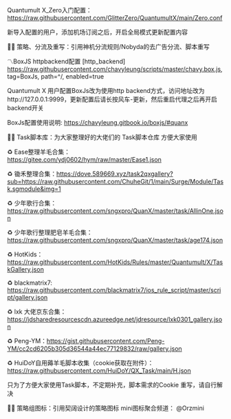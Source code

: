 
Quantumult X_Zero入门配置：https://raw.githubusercontent.com/GlitterZero/QuantumultX/main/Zero.conf

新导入配置的用户，添加机场订阅之后，开启全局模式更新配置内容

✍🏻 策略、分流及重写：引用神机分流规则/Nobyda的去广告分流、脚本重写

〽️BoxJS httpbackend配置
[http_backend]
https://raw.githubusercontent.com/chavyleung/scripts/master/chavy.box.js, tag=BoxJs, path=^/, enabled=true

Quantumult X 用户配置BoxJs改为使用http backend方式，访问地址改为http://127.0.0.1:9999，更新配置后请长按风车-更新，然后重启代理之后再开启backend开关

BoxJs配置使用说明: https://chavyleung.gitbook.io/boxjs/#quanx

✍🏻 Task脚本库：为大家整理好的大佬们的 Task脚本仓库 方便大家使用

♻️ Ease整理羊毛合集：https://gitee.com/ydj0602/hym/raw/master/Ease1.json

♻️ 锄禾整理合集：https://dove.589669.xyz/task2qxgallery?sub=https://raw.githubusercontent.com/ChuheGit/1/main/Surge/Module/Task.sgmodule&img=1

♻️ 少年歌行合集：https://raw.githubusercontent.com/sngxpro/QuanX/master/task/AllinOne.json

♻️ 少年歌行整理肥皂羊毛合集：https://raw.githubusercontent.com/sngxpro/QuanX/master/task/age174.json

♻️ HotKids：https://raw.githubusercontent.com/HotKids/Rules/master/Quantumult/X/TaskGallery.json

♻️ blackmatrix7: https://raw.githubusercontent.com/blackmatrix7/ios_rule_script/master/script/gallery.json

♻️ lxk 大佬京东合集：https://jdsharedresourcescdn.azureedge.net/jdresource/lxk0301_gallery.json

♻️ Peng-YM：https://gist.githubusercontent.com/Peng-YM/cc2cd6205b305d36544a44ec77129832/raw/gallery.json

♻️ HuiDoY自用薅羊毛脚本收集（cookie获取在附件）：https://raw.githubusercontent.com/HuiDoY/QX_Task/main/H.json

只为了方便大家使用Task脚本，不定期补充，脚本需求的Cookie 重写，请自行解决

✍🏻 策略组图标：引用契阔设计的策略图标
mini图标聚合频道： @Orzmini

